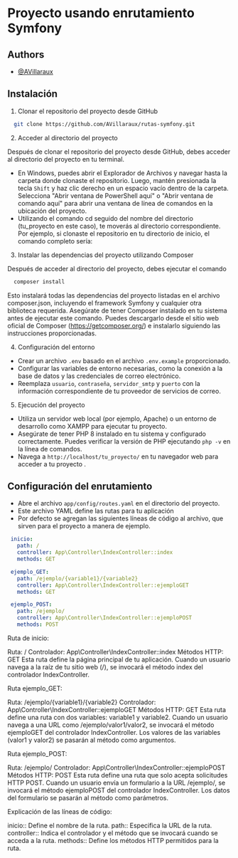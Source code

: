 
# Proyecto usando enrutamiento Symfony

## Authors

- [@AVillaraux](https://github.com/AVillaraux)

## Instalación

1. Clonar el repositorio del proyecto desde GitHub
```bash
  git clone https://github.com/AVillaraux/rutas-symfony.git
```
2. Acceder al directorio del proyecto

Después de clonar el repositorio del proyecto desde GitHub, debes acceder al directorio del proyecto en tu terminal.
 - En Windows, puedes abrir el Explorador de Archivos y navegar hasta la carpeta donde clonaste el repositorio. Luego, mantén presionada la tecla `Shift` y haz clic derecho en un espacio vacío dentro de la carpeta. Selecciona "Abrir ventana de PowerShell aquí" o "Abrir ventana de comando aquí" para abrir una ventana de línea de comandos en la ubicación del proyecto.
-  Utilizando el comando cd seguido del nombre del directorio (tu_proyecto en este caso), te moverás al directorio correspondiente.
Por ejemplo, si clonaste el repositorio en tu directorio de inicio, el comando completo sería:

3. Instalar las dependencias del proyecto utilizando Composer

Después de acceder al directorio del proyecto, debes ejecutar el comando
```bash
  composer install
```
Esto instalará todas las dependencias del proyecto listadas en el archivo composer.json, incluyendo el framework Symfony y cualquier otra biblioteca requerida.
Asegúrate de tener Composer instalado en tu sistema antes de ejecutar este comando.
Puedes descargarlo desde el sitio web oficial de Composer (https://getcomposer.org/) e instalarlo siguiendo las instrucciones proporcionadas.

4. Configuración del entorno

- Crear un archivo `.env` basado en el archivo `.env.example` proporcionado.
- Configurar las variables de entorno necesarias, como la conexión a la base de datos y las credenciales de correo electrónico.
- Reemplaza `usuario`, `contraseña`, `servidor_smtp` y `puerto` con la información correspondiente de tu proveedor de servicios de correo.

5. Ejecución del proyecto
- Utiliza un servidor web local (por ejemplo, Apache) o un entorno de desarrollo como XAMPP para ejecutar tu proyecto.
- Asegúrate de tener PHP 8 instalado en tu sistema y configurado correctamente.
Puedes verificar la versión de PHP ejecutando `php -v` en la línea de comandos.
- Navega a `http://localhost/tu_proyecto/` en tu navegador web para acceder a tu proyecto .

## Configuración del enrutamiento

- Abre el archivo `app/config/routes.yaml` en el directorio del proyecto.
- Este archivo YAML define las rutas para tu aplicación
- Por defecto se agregan las siguientes líneas de código al archivo, que sirven para el proyecto a manera de ejemplo.

 ```yaml
  inicio:
    path: /
    controller: App\Controller\IndexController::index
    methods: GET

  ejemplo_GET:
    path: /ejemplo/{variable1}/{variable2}
    controller: App\Controller\IndexController::ejemploGET
    methods: GET

  ejemplo_POST:
    path: /ejemplo/
    controller: App\Controller\IndexController::ejemploPOST
    methods: POST
  ```

Ruta de inicio:

Ruta: /
Controlador: App\Controller\IndexController::index
Métodos HTTP: GET
Esta ruta define la página principal de tu aplicación. Cuando un usuario navega a la raíz de tu sitio web (/), se invocará el método index del controlador IndexController.

Ruta ejemplo_GET:

Ruta: /ejemplo/{variable1}/{variable2}
Controlador: App\Controller\IndexController::ejemploGET
Métodos HTTP: GET
Esta ruta define una ruta con dos variables: variable1 y variable2. Cuando un usuario navega a una URL como /ejemplo/valor1/valor2, se invocará el método ejemploGET del controlador IndexController. Los valores de las variables (valor1 y valor2) se pasarán al método como argumentos.

Ruta ejemplo_POST:

Ruta: /ejemplo/
Controlador: App\Controller\IndexController::ejemploPOST
Métodos HTTP: POST
Esta ruta define una ruta que solo acepta solicitudes HTTP POST. Cuando un usuario envía un formulario a la URL /ejemplo/, se invocará el método ejemploPOST del controlador IndexController. Los datos del formulario se pasarán al método como parámetros.

Explicación de las líneas de código:

inicio:: Define el nombre de la ruta.
path:: Especifica la URL de la ruta.
controller:: Indica el controlador y el método que se invocará cuando se acceda a la ruta.
methods:: Define los métodos HTTP permitidos para la ruta.
